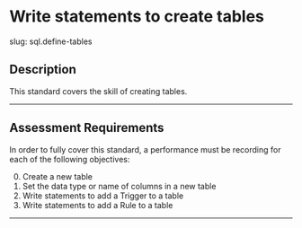 # Write statements to create tables

slug: sql.define-tables

## Description
This standard covers the skill of creating tables.

---
## Assessment Requirements
In order to fully cover this standard, a performance must be recording for each of the following objectives:

0. Create a new table
1. Set the data type or name of columns in a new table
2. Write statements to add a Trigger to a table
3. Write statements to add a Rule to a table 

---
